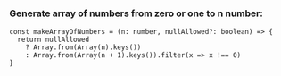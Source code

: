 ### Generate array of numbers from zero or one to n number:

```
const makeArrayOfNumbers = (n: number, nullAllowed?: boolean) => {
  return nullAllowed
    ? Array.from(Array(n).keys())
    : Array.from(Array(n + 1).keys()).filter(x => x !== 0)
}
```

